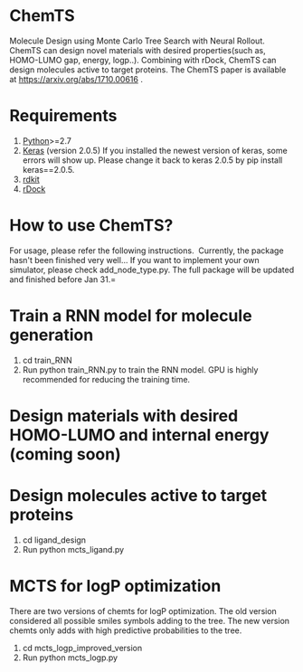 # ChemTS
Molecule Design using Monte Carlo Tree Search with Neural Rollout. ChemTS can design novel materials with desired properties(such as, HOMO-LUMO gap, energy, logp..). Combining with rDock, ChemTS can design molecules active to target proteins. The ChemTS paper is available at https://arxiv.org/abs/1710.00616 .

#  Requirements 
1. [Python](https://www.anaconda.com/download/)>=2.7 
2. [Keras](https://github.com/fchollet/keras) (version 2.0.5) If you installed the newest version of keras, some errors will show up. Please change it back to keras 2.0.5 by pip install keras==2.0.5. 
3. [rdkit](https://anaconda.org/rdkit/rdkit)
4. [rDock](http://rdock.sourceforge.net/installation/)

#  How to use ChemTS? 
For usage, please refer the following instructions.  Currently, the package hasn't been finished very well... If you want to implement your own simulator, please check add_node_type.py. The full package will be updated and finished before Jan 31.= 

#  Train a RNN model for molecule generation
1. cd train_RNN
2. Run python train_RNN.py to train the RNN model. GPU is highly recommended for reducing the training time.

#  Design materials with desired HOMO-LUMO and internal energy (coming soon)

#  Design molecules active to target proteins
1. cd ligand_design
2. Run python mcts_ligand.py 

#  MCTS for logP optimization
There are two versions of chemts for logP optimization. The old version considered all possible smiles symbols adding to the tree. The new version chemts only adds with high predictive probabilities to the tree.
1. cd mcts_logp_improved_version
2. Run python mcts_logp.py
